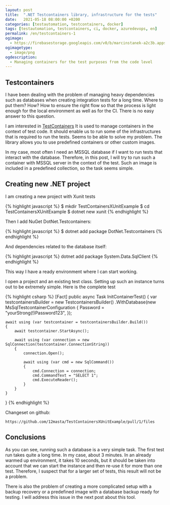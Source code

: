 ```yaml
---
layout: post
title:  ".NET Testcontainers library, infrastructure for the tests"
date:   2021-05-18 08:00:00 +0200
categories: [testautomation, testcontainers, docker]
tags: [testautomation, testcontainers, ci, docker, azuredevops, en]
permalink: /en/testcontainers-1
ogimage:
  - https://firebasestorage.googleapis.com/v0/b/marcinstanek-a2c3b.appspot.com/o/2021-04-14-testcontainers%2Flogo.png?alt=media&token=e5c98b5b-5b66-4047-9ac9-e67130825b1a
ogimagetype:
  - image/png
ogdescription:
  - Managing containers for the test purposes from the code level
---
```


## Testcontainers

I have been dealing with the problem of managing heavy dependencies such as databases when creating integration tests for a long time. Where to put them? How? How to ensure the right flow so that the process is light enough for the local environment as well as for the CI. There is no easy answer to this question.

I am interested in [TestContainers](https://github.com/HofmeisterAn/dotnet-testcontainers)
It is used to manage containers in the context of test code. It should enable us to run some of the infrastructures that is required to run the tests. Seems to be able to solve my problem. The library allows you to use predefined containers or other custom images.

In my case, most often I need an MSSQL database if I want to run tests that interact with the database. Therefore, in this post, I will try to run such a container with MSSQL server in the context of the test. Such an image is included in a predefined collection, so the task seems simple.

## Creating new .NET project
I am creating a new project with Xunit tests

{% highlight javascript %}
$ mkdir TestContainersXUnitExample
$ cd TestContainersXUnitExample
$ dotnet new xunit
{% endhighlight %}

Then I add NuGet DotNet.Testcontainers:

{% highlight javascript %}
$ dotnet add package DotNet.Testcontainers
{% endhighlight %}

And dependencies related to the database itself:

{% highlight javascript %}
dotnet add package System.Data.SqlClient
{% endhighlight %}

This way I have a ready environment where I can start working.

I open a project and an existing test class. Setting up such an instance turns out to be extremely simple. Here is the complete test

{% highlight csharp %}
[Fact]
public async Task InitContainerTest()
{
    var testcontainersBuilder = new TestcontainersBuilder<MsSqlTestcontainer>()
        .WithDatabase(new MsSqlTestcontainerConfiguration
        {
            Password = "yourStrong(!)Password123",
        });

    await using (var testcontainer = testcontainersBuilder.Build())
    {
        await testcontainer.StartAsync();

        await using (var connection = new SqlConnection(testcontainer.ConnectionString))
        {
            connection.Open();

            await using (var cmd = new SqlCommand())
            {
                cmd.Connection = connection;
                cmd.CommandText = "SELECT 1";
                cmd.ExecuteReader();
            }
        }
    }
}
{% endhighlight %}

Changeset on github:

    https://github.com/12masta/TestContainersXUnitExample/pull/1/files

## Conclusions
As you can see, running such a database is a very simple task. The first test run takes quite a long time. In my case, about 3 minutes. In an already warmed up environment, it takes 10 seconds, but it should be taken into account that we can start the instance and then re-use it for more than one test. Therefore, I suspect that for a larger set of tests, this result will not be a problem.

There is also the problem of creating a more complicated setup with a backup recovery or a predefined image with a database backup ready for testing. I will address this issue in the next post about this tool.
